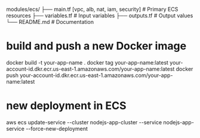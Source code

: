 modules/ecs/
├── main.tf [vpc, alb, nat, iam, security] # Primary ECS resources
├── variables.tf     # Input variables
├── outputs.tf       # Output values
└── README.md        # Documentation

# build and push a new Docker image
docker build -t your-app-name .
docker tag your-app-name:latest your-account-id.dkr.ecr.us-east-1.amazonaws.com/your-app-name:latest
docker push your-account-id.dkr.ecr.us-east-1.amazonaws.com/your-app-name:latest

# new deployment in ECS
aws ecs update-service --cluster nodejs-app-cluster --service nodejs-app-service --force-new-deployment